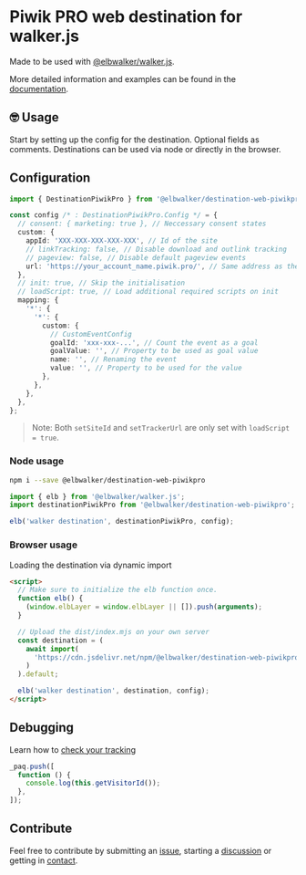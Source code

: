 # Piwik PRO web destination for walker.js

Made to be used with [@elbwalker/walker.js](https://github.com/elbwalker/walker.js).

More detailed information and examples can be found in the [documentation](https://docs.elbwalker.com/).

## 🤓 Usage

Start by setting up the config for the destination. Optional fields as comments.
Destinations can be used via node or directly in the browser.

## Configuration

```ts
import { DestinationPiwikPro } from '@elbwalker/destination-web-piwikpro';

const config /* : DestinationPiwikPro.Config */ = {
  // consent: { marketing: true }, // Neccessary consent states
  custom: {
    appId: 'XXX-XXX-XXX-XXX-XXX', // Id of the site
    // linkTracking: false, // Disable download and outlink tracking
    // pageview: false, // Disable default pageview events
    url: 'https://your_account_name.piwik.pro/', // Same address as the login
  },
  // init: true, // Skip the initialisation
  // loadScript: true, // Load additional required scripts on init
  mapping: {
    '*': {
      '*': {
        custom: {
          // CustomEventConfig
          goalId: 'xxx-xxx-...', // Count the event as a goal
          goalValue: '', // Property to be used as goal value
          name: '', // Renaming the event
          value: '', // Property to be used for the value
        },
      },
    },
  },
};
```

> Note: Both `setSiteId` and `setTrackerUrl` are only set with `loadScript = true`.

### Node usage

```sh
npm i --save @elbwalker/destination-web-piwikpro
```

```ts
import { elb } from '@elbwalker/walker.js';
import destinationPiwikPro from '@elbwalker/destination-web-piwikpro';

elb('walker destination', destinationPiwikPro, config);
```

### Browser usage

Loading the destination via dynamic import

```html
<script>
  // Make sure to initialize the elb function once.
  function elb() {
    (window.elbLayer = window.elbLayer || []).push(arguments);
  }

  // Upload the dist/index.mjs on your own server
  const destination = (
    await import(
      'https://cdn.jsdelivr.net/npm/@elbwalker/destination-web-piwikpro/dist/index.mjs'
    )
  ).default;

  elb('walker destination', destination, config);
</script>
```

## Debugging

Learn how to [check your tracking](https://help.piwik.pro/support/collecting-data/tracker-debugger/#check-your-tracking)

```js
_paq.push([
  function () {
    console.log(this.getVisitorId());
  },
]);
```

## Contribute

Feel free to contribute by submitting an [issue](https://github.com/elbwalker/walker.js/issues), starting a [discussion](https://github.com/elbwalker/walker.js/discussions) or getting in [contact](https://calendly.com/elb-alexander/30min).
